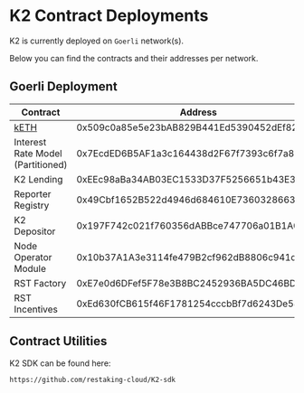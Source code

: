 # K2 Contract Deployments

K2 is currently deployed on `Goerli` network(s).

Below you can find the contracts and their addresses per network.

## Goerli Deployment

| Contract | Address |
| -------- | -------- |
| [kETH](https://goerli.getketh.com) | 0x509c0a85e5e23bAB829B441Ed5390452dEf827e4 |
| Interest Rate Model (Partitioned) | 0x7EcdED6B5AF1a3c164438d2F67f7393c6f7a81E9 |
| K2 Lending | 0xEEc98aBa34AB03EC1533D37F5256651b43E32d05 |
| Reporter Registry | 0x49Cbf1652B522d4946d684610E7360328663C01c  |
| K2 Depositor | 0x197F742c021f760356dABBce747706a01B1A0349 |
| Node Operator Module | 0x10b37A1A3e3114fe479B2cf962dB8806c941d2Dc |
| RST Factory | 0xE7e0d6DFef5F78e3B8BC2452936BA5DC46BD02C4 |
| RST Incentives | 0xEd630fCB615f46F1781254cccbBf7d6243De5887 |

## Contract Utilities

K2 SDK can be found here:
```
https://github.com/restaking-cloud/K2-sdk
```
